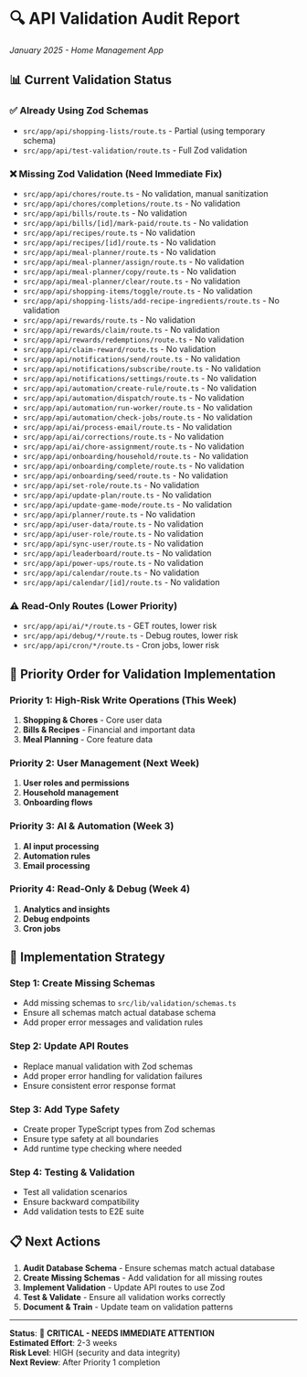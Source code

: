 # 🔍 API Validation Audit Report
*January 2025 - Home Management App*

## 📊 **Current Validation Status**

### **✅ Already Using Zod Schemas**
- `src/app/api/shopping-lists/route.ts` - Partial (using temporary schema)
- `src/app/api/test-validation/route.ts` - Full Zod validation

### **❌ Missing Zod Validation (Need Immediate Fix)**
- `src/app/api/chores/route.ts` - No validation, manual sanitization
- `src/app/api/chores/completions/route.ts` - No validation
- `src/app/api/bills/route.ts` - No validation
- `src/app/api/bills/[id]/mark-paid/route.ts` - No validation
- `src/app/api/recipes/route.ts` - No validation
- `src/app/api/recipes/[id]/route.ts` - No validation
- `src/app/api/meal-planner/route.ts` - No validation
- `src/app/api/meal-planner/assign/route.ts` - No validation
- `src/app/api/meal-planner/copy/route.ts` - No validation
- `src/app/api/meal-planner/clear/route.ts` - No validation
- `src/app/api/shopping-items/toggle/route.ts` - No validation
- `src/app/api/shopping-lists/add-recipe-ingredients/route.ts` - No validation
- `src/app/api/rewards/route.ts` - No validation
- `src/app/api/rewards/claim/route.ts` - No validation
- `src/app/api/rewards/redemptions/route.ts` - No validation
- `src/app/api/claim-reward/route.ts` - No validation
- `src/app/api/notifications/send/route.ts` - No validation
- `src/app/api/notifications/subscribe/route.ts` - No validation
- `src/app/api/notifications/settings/route.ts` - No validation
- `src/app/api/automation/create-rule/route.ts` - No validation
- `src/app/api/automation/dispatch/route.ts` - No validation
- `src/app/api/automation/run-worker/route.ts` - No validation
- `src/app/api/automation/check-jobs/route.ts` - No validation
- `src/app/api/ai/process-email/route.ts` - No validation
- `src/app/api/ai/corrections/route.ts` - No validation
- `src/app/api/ai/chore-assignment/route.ts` - No validation
- `src/app/api/onboarding/household/route.ts` - No validation
- `src/app/api/onboarding/complete/route.ts` - No validation
- `src/app/api/onboarding/seed/route.ts` - No validation
- `src/app/api/set-role/route.ts` - No validation
- `src/app/api/update-plan/route.ts` - No validation
- `src/app/api/update-game-mode/route.ts` - No validation
- `src/app/api/planner/route.ts` - No validation
- `src/app/api/user-data/route.ts` - No validation
- `src/app/api/user-role/route.ts` - No validation
- `src/app/api/sync-user/route.ts` - No validation
- `src/app/api/leaderboard/route.ts` - No validation
- `src/app/api/power-ups/route.ts` - No validation
- `src/app/api/calendar/route.ts` - No validation
- `src/app/api/calendar/[id]/route.ts` - No validation

### **⚠️ Read-Only Routes (Lower Priority)**
- `src/app/api/ai/*/route.ts` - GET routes, lower risk
- `src/app/api/debug/*/route.ts` - Debug routes, lower risk
- `src/app/api/cron/*/route.ts` - Cron jobs, lower risk

## 🎯 **Priority Order for Validation Implementation**

### **Priority 1: High-Risk Write Operations (This Week)**
1. **Shopping & Chores** - Core user data
2. **Bills & Recipes** - Financial and important data
3. **Meal Planning** - Core feature data

### **Priority 2: User Management (Next Week)**
1. **User roles and permissions**
2. **Household management**
3. **Onboarding flows**

### **Priority 3: AI & Automation (Week 3)**
1. **AI input processing**
2. **Automation rules**
3. **Email processing**

### **Priority 4: Read-Only & Debug (Week 4)**
1. **Analytics and insights**
2. **Debug endpoints**
3. **Cron jobs**

## 🔧 **Implementation Strategy**

### **Step 1: Create Missing Schemas**
- Add missing schemas to `src/lib/validation/schemas.ts`
- Ensure all schemas match actual database schema
- Add proper error messages and validation rules

### **Step 2: Update API Routes**
- Replace manual validation with Zod schemas
- Add proper error handling for validation failures
- Ensure consistent error response format

### **Step 3: Add Type Safety**
- Create proper TypeScript types from Zod schemas
- Ensure type safety at all boundaries
- Add runtime type checking where needed

### **Step 4: Testing & Validation**
- Test all validation scenarios
- Ensure backward compatibility
- Add validation tests to E2E suite

## 📋 **Next Actions**

1. **Audit Database Schema** - Ensure schemas match actual database
2. **Create Missing Schemas** - Add validation for all missing routes
3. **Implement Validation** - Update API routes to use Zod
4. **Test & Validate** - Ensure all validation works correctly
5. **Document & Train** - Update team on validation patterns

---

**Status**: 🔴 **CRITICAL - NEEDS IMMEDIATE ATTENTION**  
**Estimated Effort**: 2-3 weeks  
**Risk Level**: HIGH (security and data integrity)  
**Next Review**: After Priority 1 completion
